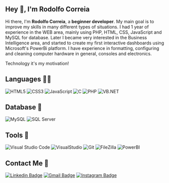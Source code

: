 ## Hey 👋, I'm Rodolfo Correia

Hi there, I'm **Rodolfo Correia**, a **beginner developer**.
My main goal is to improve my skills in many different types of situations. I had 1 year of experience in the WEB area, mainly using PHP, HTML, CSS, JavaScript and MySQL for database. Later I became very interested in the Business Intelligence area, and started to create my first interactive dashboards using Microsoft's PowerBi platform. I have experience in formatting, configuring and cleaning computer hardware in general, consoles and electronics.

Technology it's my motivation!
 
## Languages 👨‍💻
![HTML5](https://img.shields.io/badge/-HTML5-%23E44D27?style=flat-square&logo=html5&logoColor=ffffff)
![CSS3](https://img.shields.io/badge/-CSS3-%231572B6?style=flat-square&logo=css3)
![JavaScript](https://img.shields.io/badge/JavaScript-F7DF1E?style=flat-square&logo=JavaScript&logoColor=black)
![C](https://img.shields.io/badge/C-00008B?style=flat-square&logo=C&logoColor=white)
![PHP](https://img.shields.io/badge/php-8993be?style=flat-square&logo=PHP&logoColor=white)
![VB.NET](https://img.shields.io/badge/VB.NET-BA55D3?style=flat-square&logo=VB.NET=&logoColor=white)
## Database 💾
![MySQL](https://img.shields.io/badge/MySQL-007ACC?style=flat-square&logo=MySQL&logoColor=white)
![SQL Server](https://img.shields.io/badge/SQL_Server-AAA?style=flat-square&logo=sql)
## Tools 🧰
![Visual Studio Code](https://img.shields.io/badge/Visual_Studio_Code-007ACC?style=flat-square&logo=Visual-Studio-Code&logoColor=white)
![VisualStudio](https://img.shields.io/badge/Visual_Studio_2019-BA55D3?style=flat-square&logo=Visual-Studio)
![Git](https://img.shields.io/badge/Git-F05032?style=flat-square&logo=Git&logoColor=white)
![FileZilla](https://img.shields.io/badge/FileZilla-FF0000?style=flat-square&logo=FileZilla&logoColor=white)
![PowerBI](https://img.shields.io/badge/PowerBI-FFD700?style=flat-square&logo=powerbi&logoColor=black)

##  Contact Me :speech_balloon:
[![Linkedin Badge](https://img.shields.io/badge/-Rodolfo_Correia-blue?style=flat-square&logo=Linkedin&logoColor=white&link=https://www.linkedin.com/in/rodolfo-correia-81331219a/)](https://www.linkedin.com/in/rodolfo-correia-81331219a/) [![Gmail Badge](https://img.shields.io/badge/-rodolfo.correia02@gmail.com-c14438?style=flat-square&logo=Gmail&logoColor=white&link=mailto:rodolfo.correia02@gmail.com)](mailto:rodolfo.correia02@gmail.com) [![Instagram Badge](https://img.shields.io/badge/-@rodolfinho__c-e4405f?style=flat-square&labelColor=f94877&logo=instagram&logoColor=white&link=https://www.instagram.com/rodolfinho_c/)](https://www.instagram.com/rodolfinho_c/)
